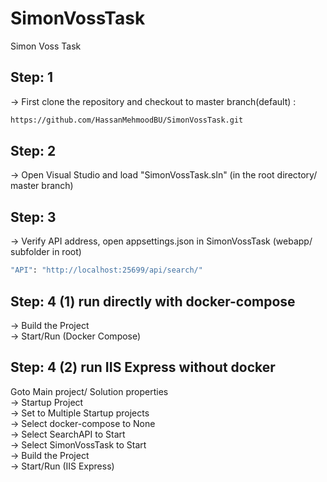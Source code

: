 # SimonVossTask
Simon Voss Task

## Step: 1
-> First clone the repository and checkout to master branch(default)  :

```bash
https://github.com/HassanMehmoodBU/SimonVossTask.git
```

## Step: 2
-> Open Visual Studio and load "SimonVossTask.sln" (in the root directory/ master branch)

## Step: 3
-> Verify API address, open appsettings.json in SimonVossTask (webapp/ subfolder in root)

```bash
"API": "http://localhost:25699/api/search/"
```
## Step: 4 (1) run directly with docker-compose
-> Build the Project<br />
-> Start/Run (Docker Compose)

## Step: 4 (2) run IIS Express without docker
Goto Main project/ Solution properties<br />
-> Startup Project<br />
-> Set to Multiple Startup projects<br />
-> Select docker-compose to None<br />
-> Select SearchAPI to Start<br />
-> Select SimonVossTask to Start<br />
-> Build the Project<br />
-> Start/Run (IIS Express) 
